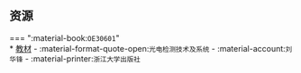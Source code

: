 ## 资源  
=== ":material-book:`OE30601`"  
    * [教材](https://api.mir6.com/api/lanzou?url=https://cqu-openlib.lanzout.com/iHFXL294r9eb&down=true) - :material-format-quote-open:`光电检测技术及系统` - :material-account:`刘华锋` - :material-printer:`浙江大学出版社`  